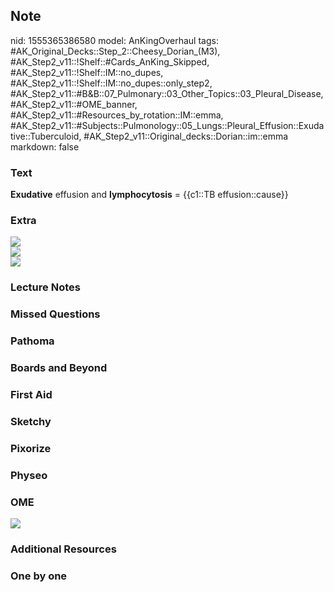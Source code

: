 ## Note
nid: 1555365386580
model: AnKingOverhaul
tags: #AK_Original_Decks::Step_2::Cheesy_Dorian_(M3), #AK_Step2_v11::!Shelf::#Cards_AnKing_Skipped, #AK_Step2_v11::!Shelf::IM::no_dupes, #AK_Step2_v11::!Shelf::IM::no_dupes::only_step2, #AK_Step2_v11::#B&B::07_Pulmonary::03_Other_Topics::03_Pleural_Disease, #AK_Step2_v11::#OME_banner, #AK_Step2_v11::#Resources_by_rotation::IM::emma, #AK_Step2_v11::#Subjects::Pulmonology::05_Lungs::Pleural_Effusion::Exudative::Tuberculoid, #AK_Step2_v11::Original_decks::Dorian::im::emma
markdown: false

### Text
<b>Exudative</b> effusion and <b>lymphocytosis</b> = {{c1::TB
effusion::cause}}

### Extra
<div>
  <div style="display: inline !important;">
    <i><img src="paste-1698792709554177.jpg" class="resizer"></i>
  </div>
</div>
<div>
  <i><img src="paste-1687342326743041.jpg" class="resizer"></i>
</div>
<div>
  <i><img src="paste-1682617862717441.jpg" class="resizer"></i>
</div>

### Lecture Notes


### Missed Questions


### Pathoma


### Boards and Beyond


### First Aid


### Sketchy


### Pixorize


### Physeo


### OME
<div class="ome-widget">
  <a href="https://onlinemeded.org?ref=anki"><img src=
  "_OME_AnkiFlashcards_General_7.png"></a>
</div>

### Additional Resources


### One by one

